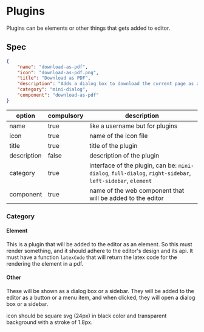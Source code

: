 # Plugins

Plugins can be elements or other things that gets added to editor.

## Spec

```json
{
    "name": "download-as-pdf",
    "icon": "download-as-pdf.png",
    "title": "Download as PDF",
    "description": "Adds a dialog box to download the current page as a PDF file",
    "category": "mini-dialog",
    "component": "download-as-pdf"
}
```

| option      | compulsory | description                                                                                               |
|-------------|------------|-----------------------------------------------------------------------------------------------------------|
| name        | true       | like a username but for plugins                                                                           |
| icon        | true       | name of the icon file                                                                                     |
| title       | true       | title of the plugin                                                                                       |
| description | false      | description of the plugin                                                                                 |
| category    | true       | interface of the plugin, can be: `mini-dialog`, `full-dialog`, `right-sidebar`, `left-sidebar`, `element` |
| component   | true       | name of the web component that will be added to the editor                                                |

### Category

#### Element
This is a plugin that will be added to the editor as an element. So this must render something, and it should adhere to the editor's design and its api.
It must have a function `latexCode` that will return the latex code for the rendering the element in a pdf.

#### Other
These will be shown as a dialog box or a sidebar. They will be added to the editor as a button or a menu item, and when clicked, they will open a dialog box or a sidebar.

icon should be square svg (24px) in black color and transparent background with a stroke of 1.8px.
